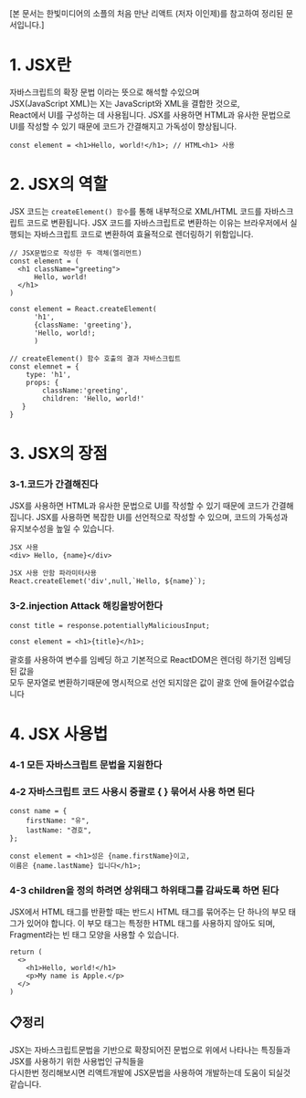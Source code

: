 [본 문서는 한빛미디어의 소플의 처음 만난 리액트 (저자 이인제)를 참고하여 정리된 문서입니다.]
# 1. JSX란
자바스크립트의 확장 문법 이라는 뜻으로 해석할 수있으며<br>
JSX(JavaScript XML)는 X는 JavaScript와 XML을 결합한 것으로,<br> React에서 UI를 구성하는 데 사용됩니다. 
JSX를 사용하면 HTML과 유사한 문법으로 UI를 작성할 수 있기 때문에 코드가 간결해지고 가독성이 향상됩니다.
```
const element = <h1>Hello, world!</h1>; // HTML<h1> 사용
```

# 2. JSX의 역할
JSX 코드는 `createElement() 함수`를 통해 내부적으로 XML/HTML 코드를 자바스크립트 코드로 변환됩니다. 
JSX 코드를 자바스크립트로 변환하는 이유는 브라우저에서 실행되는 자바스크립트 코드로 변환하여 효율적으로 렌더링하기 위함입니다.
```
// JSX문법으로 작성한 두 객체(엘리먼트)
const element = (
  <h1 className="greeting">
      Hello, world!
  </h1>
)  

const element = React.createElement(
      'h1',
      {className: 'greeting'},
      'Hello, world!;
      )
```

```
// createElement() 함수 호출의 결과 자바스크립트 
const elemnet = {
    type: 'h1',
    props: {
        className:'greeting',
        children: 'Hello, world!'
   }
}   
```
# 3. JSX의 장점
### 3-1.코드가 간결해진다
JSX를 사용하면 HTML과 유사한 문법으로 UI를 작성할 수 있기 때문에 코드가 간결해집니다. 
JSX를 사용하면 복잡한 UI를 선언적으로 작성할 수 있으며, 코드의 가독성과 유지보수성을 높일 수 있습니다.
```
JSX 사용
<div> Hello, {name}</div>

JSX 사용 안함 파라미터사용
React.createElemet('div',null,`Hello, ${name}`);
```

### 3-2.injection Attack 해킹을방어한다
```
const title = response.potentiallyMaliciousInput;

const element = <h1>{title}</h1>;
```
괄호를 사용하여 변수를 임베딩 하고 기본적으로 ReactDOM은 렌더링 하기전 임베딩된 값을<br> 
모두 문자열로 변환하기때문에 명시적으로 선언 되지않은 값이 괄호 안에 들어갈수없습니다 

# 4. JSX 사용법 
### 4-1 모든 자바스크립트 문법을 지원한다
### 4-2 자바스크립트 코드 사용시 중괄로 { } 묶어서 사용 하면 된다
```
const name = {
    firstName: "유",
    lastName: "경호",
};

const element = <h1>성은 {name.firstName}이고,
이름은 {name.lastName} 입니다</h1>;
```
### 4-3 children을 정의 하려면 상위태그 하위태그를 감싸도록 하면 된다
JSX에서 HTML 태그를 반환할 때는 반드시 HTML 태그를 묶어주는 단 하나의 부모 태그가 있어야 합니다. 
이 부모 태그는 특정한 HTML 태그를 사용하지 않아도 되며, Fragment라는 빈 태그 모양을 사용할 수 있습니다.
```
return (
  <>
    <h1>Hello, world!</h1>
    <p>My name is Apple.</p>
  </>
)
```
## 📋정리
JSX는 자바스크립트문법을 기반으로 확장되어진 문법으로 위에서 나타나는 특징들과 JSX를 사용하기 위한 사용법인 규칙들을 <br>
다시한번 정리해보시면 리액트개발에 JSX문법을 사용하여 개발하는데 도움이 되실것 같습니다.

